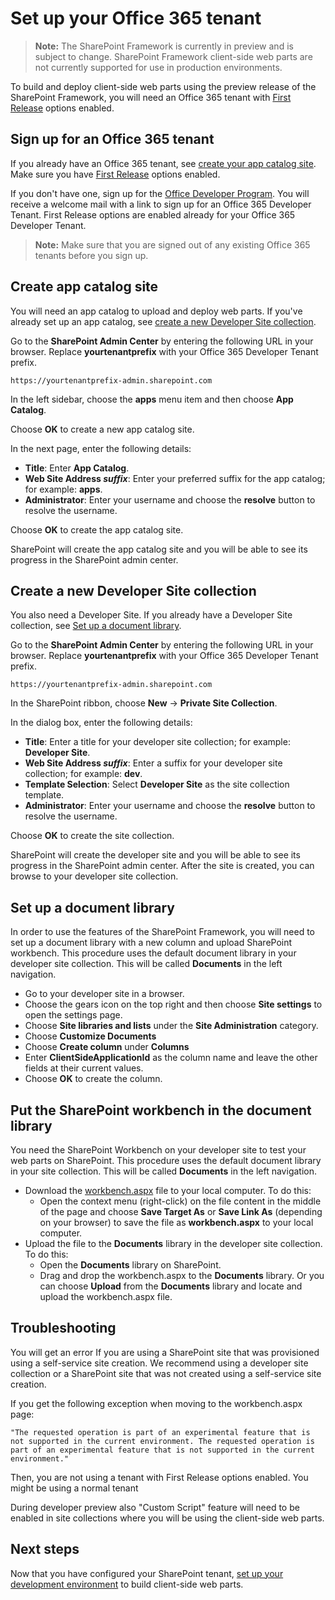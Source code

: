 # Set up your Office 365 tenant

>**Note:** The SharePoint Framework is currently in preview and is subject to change. SharePoint Framework client-side web parts are not currently supported for use in production environments.

To build and deploy client-side web parts using the preview release of the SharePoint Framework, you will need an Office 365 tenant with [First Release](https://support.office.com/en-us/article/Set-up-the-Standard-or-First-Release-options-in-Office-365-3b3adfa4-1777-4ff0-b606-fb8732101f47) options enabled. 

## Sign up for an Office 365 tenant
If you already have an Office 365 tenant, see [create your app catalog site](#create-app-catalog-site). Make sure you have [First Release](https://support.office.com/en-us/article/Set-up-the-Standard-or-First-Release-options-in-Office-365-3b3adfa4-1777-4ff0-b606-fb8732101f47) options enabled. 

If you don't have one, sign up for the [Office Developer Program](https://profile.microsoft.com/RegSysProfileCenter/wizardnp.aspx?wizid=14b845d0-938c-45af-b061-f798fbb4d170&lcid=1033). You will receive a welcome mail with a link to sign up for an Office 365 Developer Tenant. First Release options are enabled already for your Office 365 Developer Tenant. 

>**Note:** Make sure that you are signed out of any existing Office 365 tenants before you sign up.

## Create app catalog site
You will need an app catalog to upload and deploy web parts. If you've already set up an app catalog, see [create a new Developer Site collection](#create-a-new-developer-site-collection).  

Go to the **SharePoint Admin Center** by entering the following URL in your browser. Replace **yourtenantprefix** with your Office 365 Developer Tenant prefix.
	
```
https://yourtenantprefix-admin.sharepoint.com
```
	
In the left sidebar, choose the **apps** menu item and then choose **App Catalog**.

Choose **OK** to create a new app catalog site.

In the next page, enter the following details:

* **Title**: Enter **App Catalog**.
* **Web Site Address _suffix_**: Enter your preferred suffix for the app catalog; for example: **apps**.
* **Administrator**: Enter your username and choose the **resolve** button to resolve the username.

Choose **OK** to create the app catalog site.

SharePoint will create the app catalog site and you will be able to see its progress in the SharePoint admin center.

## Create a new Developer Site collection
You also need a Developer Site. If you already have a Developer Site collection, see [Set up a document library](#set-up-a-document-library).

 Go to the **SharePoint Admin Center** by entering the following URL in your browser. Replace **yourtenantprefix** with your Office 365 Developer Tenant prefix.
	
```
https://yourtenantprefix-admin.sharepoint.com
```
	
In the SharePoint ribbon, choose **New** -> **Private Site Collection**.

In the dialog box, enter the following details:

* **Title**: Enter a title for your developer site collection; for example: **Developer Site**.
* **Web Site Address _suffix_**: Enter a suffix for your developer site collection; for example: **dev**.
* **Template Selection**: Select **Developer Site** as the site collection template.
* **Administrator**: Enter your username and choose the **resolve** button to resolve the username.

Choose **OK** to create the site collection.

SharePoint will create the developer site and you will be able to see its progress in the SharePoint admin center. After the site is created, you can browse to your developer site collection.

## Set up a document library
In order to use the features of the SharePoint Framework, you will need to set up a document library with a new column and upload SharePoint workbench. This procedure uses the default document library in your developer site collection. This will be called **Documents** in the left navigation.

* Go to your developer site in a browser.
* Choose the gears icon on the top right and then choose **Site settings** to open the settings page.
* Choose **Site libraries and lists** under the **Site Administration** category.
* Choose **Customize Documents**
* Choose **Create column** under **Columns**
* Enter **ClientSideApplicationId** as the column name and leave the other fields at their current values.
* Choose **OK** to create the column.

## Put the SharePoint workbench in the document library
You need the SharePoint Workbench on your developer site to test your web parts on SharePoint. This procedure uses the default document library in your site collection. This will be called **Documents** in the left navigation.

* Download the [workbench.aspx](https://github.com/SharePoint/sp-dev-docs/blob/master/workbench.aspx) file to your local computer. To do this:
	- Open the context menu (right-click) on the file content in the middle of the page and choose **Save Target As** or **Save Link As** (depending on your browser) to save the file as **workbench.aspx** to your local computer. 
* Upload the file to the **Documents** library in the developer site collection. To do this:
	- Open the **Documents** library on SharePoint.
	- Drag and drop the workbench.aspx to the **Documents** library. Or you can choose **Upload** from the **Documents** library and locate and upload the workbench.aspx file.

## Troubleshooting

You will get an error If you are using a SharePoint site that was provisioned using a self-service site creation. We recommend using a developer site collection or a SharePoint site that was not created using a self-service site creation.

If you get the following exception when moving to the workbench.aspx page: 

```
"The requested operation is part of an experimental feature that is not supported in the current environment. The requested operation is part of an experimental feature that is not supported in the current environment." 
```
Then, you are not using a tenant with First Release options enabled. You might be using a normal tenant

During developer preview also "Custom Script" feature will need to be enabled in site collections where you will be using the client-side web parts. 

## Next steps
Now that you have configured your SharePoint tenant, [set up your development environment](./set-up-your-development-environment) to build client-side web parts.
